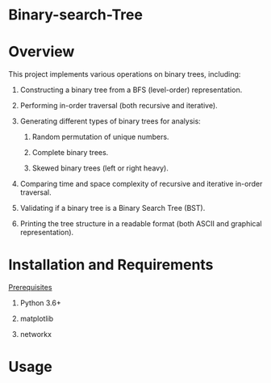 # Binary-search-Tree

# Overview

This project implements various operations on binary trees, including:

1. Constructing a binary tree from a BFS (level-order) representation.

2. Performing in-order traversal (both recursive and iterative).

3. Generating different types of binary trees for analysis:

   1. Random permutation of unique numbers.
  
   2. Complete binary trees.
  
   3. Skewed binary trees (left or right heavy).

4. Comparing time and space complexity of recursive and iterative in-order traversal.

5. Validating if a binary tree is a Binary Search Tree (BST).

6. Printing the tree structure in a readable format (both ASCII and graphical representation).

# Installation and Requirements

<ins> Prerequisites </ins>

1. Python 3.6+

2. matplotlib

3. networkx

# Usage 
